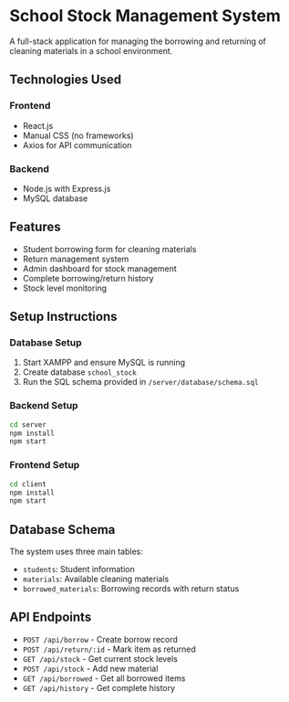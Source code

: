 # School Stock Management System

A full-stack application for managing the borrowing and returning of cleaning materials in a school environment.

## Technologies Used

### Frontend
- React.js
- Manual CSS (no frameworks)
- Axios for API communication

### Backend
- Node.js with Express.js
- MySQL database

## Features

- Student borrowing form for cleaning materials
- Return management system
- Admin dashboard for stock management
- Complete borrowing/return history
- Stock level monitoring

## Setup Instructions

### Database Setup
1. Start XAMPP and ensure MySQL is running
2. Create database `school_stock`
3. Run the SQL schema provided in `/server/database/schema.sql`

### Backend Setup
```bash
cd server
npm install
npm start
```

### Frontend Setup
```bash
cd client
npm install
npm start
```

## Database Schema

The system uses three main tables:
- `students`: Student information
- `materials`: Available cleaning materials
- `borrowed_materials`: Borrowing records with return status

## API Endpoints

- `POST /api/borrow` - Create borrow record
- `POST /api/return/:id` - Mark item as returned
- `GET /api/stock` - Get current stock levels
- `POST /api/stock` - Add new material
- `GET /api/borrowed` - Get all borrowed items
- `GET /api/history` - Get complete history
